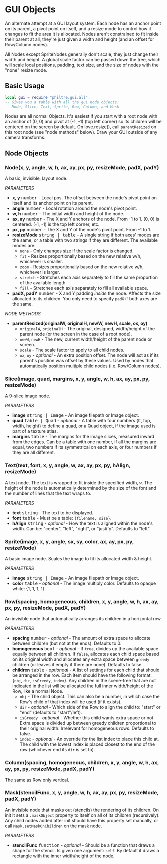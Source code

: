 GUI Objects
===========

An alternate attempt at a GUI layout system. Each node has an anchor point
on its parent, a pivot point on itself, and a resize mode to control how it
changes to fit the area it is allocated. Nodes aren't constrained to fit
inside their parent at all, they're just given a width and height (and an
offset for Row/Column nodes).

All Nodes except SpriteNodes generally don't scale, they just change their
width and height. A global scale factor can be passed down the tree, which
will scale local positions, padding, text size, and the size of nodes with
the "none" resize mode.

Basic Usage
-----------

```lua
local gui = require "philtre.gui.all"
-- Gives you a table with all the gui node objects:
-- Node, Slice, Text, Sprite, Row, Column, and Mask.
```

Nodes are all normal Objects. It's easiest if you start with a root node
with an anchor of (0, 0) and pivot at (-1, -1) (top left corner) so its
children will be centered on the screen by default. On love.resize(), call
`parentResized` on this root node (see "node methods" below). Draw your GUI outside of any camera
transforms.

Node Objects
------------

### Node(x, y, angle, w, h, ax, ay, px, py, resizeMode, padX, padY)

A basic, invisible, layout node.

_PARAMETERS_
* __x, y__ <kbd>number</kbd> - Local pos. The offset between the node's pivot point on itself and its anchor point on its parent.
* __angle__ <kbd>number</kbd> - Local rotation around the node's pivot point.
* __w, h__ <kbd>number</kbd> - The initial width and height of the node.
* __ax, ay__ <kbd>number</kbd> - The X and Y anchors of the node. From -1 to 1. (0, 0) is centered. (-1, -1) is the top left corner, etc.
* __px, py__ <kbd>number</kbd> - The X and Y of the node's pivot point. From -1 to 1.
* __resizeMode__ <kbd>string | table</kbd> - A single string if both axes' modes are the same, or a table with two strings if they are different. The available modes are:
	* `none` - Only changes size if the scale factor is changed.
	* `fit` - Resizes proportionally based on the new relative w/h, whichever is smaller.
	* `zoom` - Resizes proportionally based on the new relative w/h, whichever is larger.
	* `stretch` - Stretches each axis separately to fill the same proportion of the available length.
	* `fill` - Stretches each axis separately to fill all available space.
* __padX, padY__ <kbd>number</kbd> - X and Y padding _inside_ the node. Affects the size allocated to its children. You only need to specify `padX` if both axes are the same.

_NODE METHODS_

* __parentResized(originalW, originalH, newW, newH, scale, ox, oy)__
	* `originalW`, `originalH` - The original, designed, width/height of the parent node (or the screen in the case of a root node).
	* `newW`, `newH` - The new, current width/height of the parent node or screen.
	* `scale` - The scale factor to apply to all child nodes.
	* `ox`, `oy` - _optional_ - An extra position offset. The node will act as if its parent's position was offset by these values. Used by nodes that automatically position multiple child nodes (i.e. Row/Column nodes).

### Slice(image, quad, margins, x, y, angle, w, h, ax, ay, px, py, resizeMode)

A 9-slice image node.

_PARAMETERS_
* __image__ <kbd>string | Image</kbd> - An image filepath or Image object.
* __quad__ <kbd>table | Quad</kbd> - _optional_ - A table with four numbers {lt, top, width, height} to define a quad, or a Quad object, if the image used is part of a texture atlas.
* __margins__ <kbd>table</kbd> - The margins for the image slices, measured inward from the edges. Can be a table with one number, if all the margins are equal, two numbers if its symmetrical on each axis, or four numbers if they are all different.

### Text(text, font, x, y, angle, w, ax, ay, px, py, hAlign, resizeMode)

A text node. The text is wrapped to fit inside the specified width, `w`. The height of the node is automatically determined by the size of the font and the number of lines that the text wraps to.

_PARAMETERS_
* __text__ <kbd>string</kbd> - The text to be displayed.
* __font__ <kbd>table</kbd> - Must be a table: `{filename, size}`.
* __hAlign__ <kbd>string</kbd> - _optional_ - How the text is aligned within the node's width. Can be: "center", "left", "right", or "justify". Defaults to "left".

### Sprite(image, x, y, angle, sx, sy, color, ax, ay, px, py, resizeMode)

A basic image node. Scales the image to fit its allocated width & height.

_PARAMETERS_
* __image__ <kbd>string | Image</kbd> - An image filepath or Image object.
* __color__ <kbd>table</kbd> - _optional_ - The image multiply color. Defaults to opaque white: {1, 1, 1, 1}.

### Row(spacing, homogeneous, children, x, y, angle, w, h, ax, ay, px, py, resizeMode, padX, padY)

An invisible node that automatically arranges its children in a horizontal row.

_PARAMETERS_
* __spacing__ <kbd>number</kbd> - _optional_ - The amount of extra space to allocate between children (but not at the ends). Defaults to 0.
* __homogeneous__ <kbd>bool</kbd> - _optional_ - If `true`, divides up the available space equally between all children. If `false`, allocates each child space based on its original width and allocates any extra space between `greedy` children (or leaves it empty if there are none). Defaults to false.
* __children__ <kbd>table</kbd> - _optionoal_ - A list of settings for each child that should be arranged in the row. Each item should have the following format: {`obj`, `dir`, `isGreedy`, `index`}. Any children in the scene-tree that are not indicated in the list will be allocated the full inner width/height of the Row, like a normal Node.
	* `obj` - The child object. This can also be a number, in which case the Row's child of that index will be used (if it exists).
	* `dir` - _optional_ - Which side of the Row to align the child to: "start" or "end" (defaults to "start"/left).
	* `isGreedy` - _optional_ - Whether this child wants extra space or not. Extra space is divided up between greedy children proportional to their original width. Irrelevant for homogeneous rows. Defaults to false.
	* `index` - _optional_ - An override for the list index to place this child at. The child with the lowest index is placed closest to the end of the row (whichever end its `dir` is set to).

### Column(spacing, homogeneous, children, x, y, angle, w, h, ax, ay, px, py, resizeMode, padX, padY)

The same as Row only vertical.

### Mask(stencilFunc, x, y, angle, w, h, ax, ay, px, py, resizeMode, padX, padY)

An invisible node that masks out (stencils) the rendering of its children. On init it sets a `.maskObject` property to itself on all of its children (recursively). Any child nodes added after init should have this property set manually, or call `Mask.setMaskOnChildren` on the mask node.

_PARAMETERS_
* __stencilFunc__ <kbd>function</kbd> - _optional_ - Should be a function that draws a shape for the stencil. Is given one argument: `self`. By default it draws a rectangle with the inner width/height of the node.
